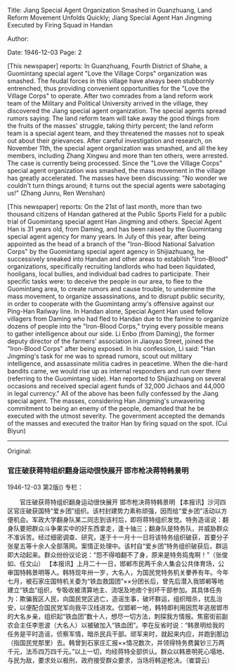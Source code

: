 Title: Jiang Special Agent Organization Smashed in Guanzhuang, Land Reform Movement Unfolds Quickly; Jiang Special Agent Han Jingming Executed by Firing Squad in Handan

Author:

Date: 1946-12-03
Page: 2

[This newspaper] reports: In Guanzhuang, Fourth District of Shahe, a Guomintang special agent "Love the Village Corps" organization was smashed. The feudal forces in this village have always been stubbornly entrenched, thus providing convenient opportunities for the "Love the Village Corps" to operate. After two comrades from a land reform work team of the Military and Political University arrived in the village, they discovered the Jiang special agent organization. The special agents spread rumors saying: The land reform team will take away the good things from the fruits of the masses' struggle, taking thirty percent; the land reform team is a special agent team, and they threatened the masses not to speak out about their grievances. After careful investigation and research, on November 11th, the special agent organization was smashed, and all the key members, including Zhang Xingwu and more than ten others, were arrested. The case is currently being processed. Since the "Love the Village Corps" special agent organization was smashed, the mass movement in the village has greatly accelerated. The masses have been discussing: "No wonder we couldn't turn things around; it turns out the special agents were sabotaging us!" (Zhang Junru, Ren Wenshan)

[This newspaper] reports: On the 21st of last month, more than two thousand citizens of Handan gathered at the Public Sports Field for a public trial of Guomintang special agent Han Jingming and others. Special Agent Han is 31 years old, from Daming, and has been raised by the Guomintang special agent agency for many years. In July of this year, after being appointed as the head of a branch of the "Iron-Blood National Salvation Corps" by the Guomintang special agent agency in Shijiazhuang, he successively sneaked into Handan and other areas to establish "Iron-Blood" organizations, specifically recruiting landlords who had been liquidated, hooligans, local bullies, and individual bad cadres to participate. Their specific tasks were: to deceive the people in our area, to flee to the Guomintang area, to create rumors and cause trouble, to undermine the mass movement, to organize assassinations, and to disrupt public security, in order to cooperate with the Guomintang army's offensive against our Ping-Han Railway line. In Handan alone, Special Agent Han used fellow villagers from Daming who had fled to Handan due to the famine to organize dozens of people into the "Iron-Blood Corps," trying every possible means to gather intelligence about our side. Li Enbo (from Daming), the former deputy director of the farmers' association in Jiaoyao Street, joined the "Iron-Blood Corps" after being exposed. In his confession, Li said: "Han Jingming's task for me was to spread rumors, scout out military intelligence, and assassinate militia cadres in peacetime. When the die-hard bandits came, we would rise up as internal responders and run over there (referring to the Guomintang side). Han reported to Shijiazhuang on several occasions and received special agent funds of 32,000 Jichaos and 44,000 in legal currency." All of the above has been fully confessed by the Jiang special agent. The masses, considering Han Jingming's unwavering commitment to being an enemy of the people, demanded that he be executed with the utmost severity. The government accepted the demands of the masses and executed the traitor Han by firing squad on the spot. (Cui Biyun)



<hr /> 

Original: 


### 官庄破获蒋特组织翻身运动很快展开  邯市枪决蒋特韩景明

1946-12-03
第2版()
专栏：

　　官庄破获蒋特组织翻身运动很快展开
    邯市枪决蒋特韩景明
    【本报讯】沙河四区官庄破获国特“爱乡团”组织。该村封建势力素称顽强，因而给“爱乡团”活动以方便机会。军政大学翻身队某二同志到该村后，即将蒋特组织发觉。特务造谣说：翻身队要把群众斗争果实中的好东西拿走，逢十抽三；翻身队是特务队，并威胁群众不准诉苦。经过细密调查、研究，遂于十一月十一日将该特务组织破获，首要分子张星五等十余人全部落网。案情正处理中。该村自“爱乡团”特务组织破获后，群运即大动起来。群众纷纷议论说：“怨不得咱翻不了身，原来是特务捣鬼啊！”（张俊如、任文山）
    【本报讯】上月二十一日，邯郸市民两千余人集会公共体育场，公审国特韩景明等人。韩特现年卅一岁，大名人，为国民党特务机关豢养有年。今年七月，被石家庄国特机关委为“铁血救国团”××分团长后，曾先后潜入我邯郸等地建立“铁血”组织，专吸收被清算地主、流氓及地痞个别坏干部参加。其具体任务为：欺骗我区人民，向国民党区逃亡，造谣生事，破坏群运，组织暗杀，扰乱治安，以便配合国民党军向我平汉线进攻。仅邯郸一地，韩特即利用因荒年逃居邯市的大名乡亲，组织起“铁血团”数十人，想尽一切方法，刺探我方情报。焦窑街前副农会主任李恩波（大名人）以被破加入“铁血团”。李在反省时说：“韩景明给我的任务是平时造谣，侦察军情，暗杀民兵干部。顽军来时，就起来内应，并跑到那边（指国民党那里）去。韩曾到石家庄汇报××情况数次，并领得特务费冀钞三万两千元，法币四万四千元。”以上一切，均经蒋特全部供认。群众以韩景明死心塌地、与民为敌，要求处以极刑，政府接受群众要求，当场将韩逆枪决。（崔碧云）

